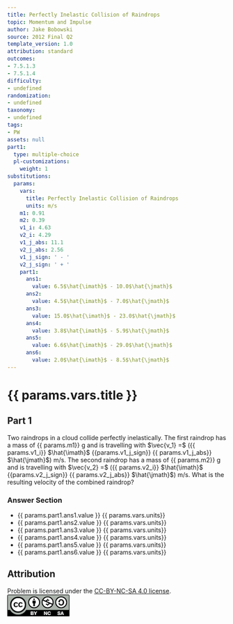 ```yaml
---
title: Perfectly Inelastic Collision of Raindrops
topic: Momentum and Impulse
author: Jake Bobowski
source: 2012 Final Q2
template_version: 1.0
attribution: standard
outcomes:
- 7.5.1.3
- 7.5.1.4
difficulty:
- undefined
randomization:
- undefined
taxonomy:
- undefined
tags:
- PW
assets: null
part1:
  type: multiple-choice
  pl-customizations:
    weight: 1
substitutions:
  params:
    vars:
      title: Perfectly Inelastic Collision of Raindrops
      units: m/s
    m1: 0.91
    m2: 0.39
    v1_i: 4.63
    v2_i: 4.29
    v1_j_abs: 11.1
    v2_j_abs: 2.56
    v1_j_sign: ' - '
    v2_j_sign: ' + '
    part1:
      ans1:
        value: 6.5$\hat{\imath}$ - 10.0$\hat{\jmath}$
      ans2:
        value: 4.5$\hat{\imath}$ - 7.0$\hat{\jmath}$
      ans3:
        value: 15.0$\hat{\imath}$ - 23.0$\hat{\jmath}$
      ans4:
        value: 3.8$\hat{\imath}$ - 5.9$\hat{\jmath}$
      ans5:
        value: 6.6$\hat{\imath}$ - 29.0$\hat{\jmath}$
      ans6:
        value: 2.0$\hat{\imath}$ - 8.5$\hat{\jmath}$
---
```

# {{ params.vars.title }}
## Part 1

Two raindrops in a cloud collide perfectly inelastically. The first raindrop has a mass of {{ params.m1}} g and is travelling with $\vec{v_1} =$ ({{ params.v1_i}} $\hat{\imath}$ {{params.v1_j_sign}} {{ params.v1_j_abs}} $\hat{\jmath}$) m/s. The second raindrop has a mass of {{ params.m2}} g and is travelling with $\vec{v_2} =$ ({{ params.v2_i}} $\hat{\imath}$ {{params.v2_j_sign}} {{ params.v2_j_abs}} $\hat{\jmath}$) m/s. What is the resulting velocity of the combined raindrop?

### Answer Section

- {{ params.part1.ans1.value }} {{ params.vars.units}}
- {{ params.part1.ans2.value }} {{ params.vars.units}}
- {{ params.part1.ans3.value }} {{ params.vars.units}}
- {{ params.part1.ans4.value }} {{ params.vars.units}}
- {{ params.part1.ans5.value }} {{ params.vars.units}}
- {{ params.part1.ans6.value }} {{ params.vars.units}}

## Attribution

Problem is licensed under the [CC-BY-NC-SA 4.0 license](https://creativecommons.org/licenses/by-nc-sa/4.0/).<br> ![The Creative Commons 4.0 license requiring attribution-BY, non-commercial-NC, and share-alike-SA license.](https://raw.githubusercontent.com/firasm/bits/master/by-nc-sa.png)